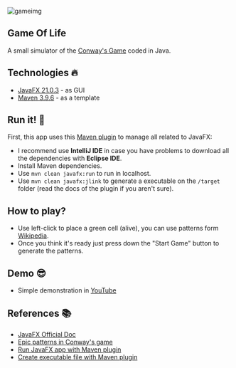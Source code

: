 ![gameimg](https://cloud.githubusercontent.com/assets/20020612/21897521/d11b18d2-d8b7-11e6-8659-4012fe720614.png)

## Game Of Life
A small simulator of the [Conway's Game](https://en.wikipedia.org/wiki/Conway%27s_Game_of_Life) coded in Java.

## Technologies :fire:

- [JavaFX 21.0.3](https://openjfx.io/) - as GUI
- [Maven 3.9.6](https://maven.apache.org) - as a template

## Run it! :rocket:
First, this app uses this [Maven plugin](https://github.com/openjfx/javafx-maven-plugin) to manage all related to JavaFX:

- I recommend use **IntelliJ IDE** in case you have problems to download all the dependencies with **Eclipse IDE**.
- Install Maven dependencies.
- Use `mvn clean javafx:run` to run in localhost.
- Use `mvn clean javafx:jlink` to generate a executable on the `/target` folder (read the docs of the plugin if you aren't sure).

## How to play?
- Use left-click to place a green cell (alive), you can use patterns form [Wikipedia](https://en.wikipedia.org/wiki/Conway%27s_Game_of_Life).
- Once you think it's ready just press down the "Start Game" button to generate the patterns.

## Demo :sunglasses:
- Simple demonstration in [YouTube](https://www.youtube.com/watch?v=Kh5HhEx9gj0)

## References :books:
- [JavaFX Official Doc](https://openjfx.io/openjfx-docs/)
- [Epic patterns in Conway's game](https://www.youtube.com/watch?v=C2vgICfQawE)
- [Run JavaFX app with Maven plugin](https://github.com/openjfx/javafx-maven-plugin?tab=readme-ov-file#javafxrun-options)
- [Create executable file with Maven plugin](https://github.com/openjfx/javafx-maven-plugin?tab=readme-ov-file#javafxjlink-options)